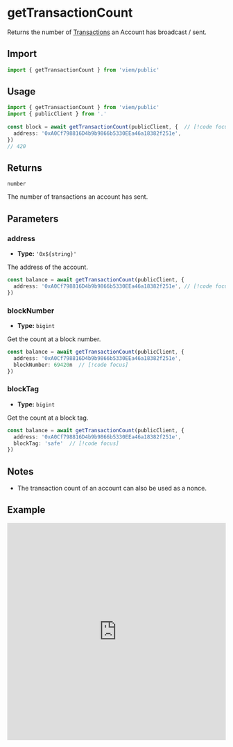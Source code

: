 # getTransactionCount

Returns the number of [Transactions](/docs/glossary/terms#TODO) an Account has broadcast / sent.

## Import

```ts
import { getTransactionCount } from 'viem/public'
```

## Usage

```ts
import { getTransactionCount } from 'viem/public'
import { publicClient } from '.'
 
const block = await getTransactionCount(publicClient, {  // [!code focus:99]
  address: '0xA0Cf798816D4b9b9866b5330EEa46a18382f251e',
})
// 420
```

## Returns

`number`

The number of transactions an account has sent. 

## Parameters

### address

- **Type:** `'0x${string}'`

The address of the account.

```ts
const balance = await getTransactionCount(publicClient, {
  address: '0xA0Cf798816D4b9b9866b5330EEa46a18382f251e', // [!code focus]
})
```

### blockNumber

- **Type:** `bigint`

Get the count at a block number.

```ts
const balance = await getTransactionCount(publicClient, {
  address: '0xA0Cf798816D4b9b9866b5330EEa46a18382f251e',
  blockNumber: 69420n  // [!code focus]
})
```

### blockTag

- **Type:** `bigint`

Get the count at a block tag.

```ts
const balance = await getTransactionCount(publicClient, {
  address: '0xA0Cf798816D4b9b9866b5330EEa46a18382f251e',
  blockTag: 'safe'  // [!code focus]
})
```

## Notes

- The transaction count of an account can also be used as a nonce.

## Example

<iframe frameborder="0" width="100%" height="500px" src="https://replit.com/@jxom/getBlockNumber?embed=true"></iframe>